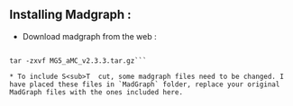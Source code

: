 ## Installing Madgraph :
* Download madgraph from the web : 

```wget https://launchpad.net/mg5amcnlo/2.0/2.3.0/+download/MG5_aMC_v2.3.3.tar.gz 

tar -zxvf MG5_aMC_v2.3.3.tar.gz```

* To include S<sub>T  cut, some madgraph files need to be changed. I have placed these files in `MadGraph` folder, replace your original MadGraph files with the ones included here. 

